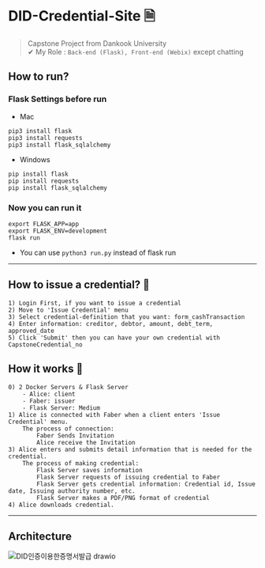 # DID-Credential-Site 🗎

> Capstone Project from Dankook University<br>
> ✔ My Role : `Back-end (Flask), Front-end (Webix)` except chatting

## How to run?

### Flask Settings before run

- Mac
```
pip3 install flask
pip3 install requests
pip3 install flask_sqlalchemy
```

- Windows
```
pip install flask
pip install requests
pip install flask_sqlalchemy
```

### Now you can run it

```
export FLASK_APP=app
export FLASK_ENV=development
flask run
```
- You can use `python3 run.py` instead of flask run

---

## How to issue a credential? 🤔

    1) Login First, if you want to issue a credential
    2) Move to 'Issue Credential' menu
    3) Select credential-definition that you want: form_cashTransaction
    4) Enter information: creditor, debtor, amount, debt_term, approved_date
    5) Click 'Submit' then you can have your own credential with CapstoneCredential_no

## How it works 🙋

    0) 2 Docker Servers & Flask Server
        - Alice: client
        - Faber: issuer
        - Flask Server: Medium
    1) Alice is connected with Faber when a client enters 'Issue Credential' menu.
        The process of connection:
            Faber Sends Invitation
            Alice receive the Invitation
    3) Alice enters and submits detail information that is needed for the credential.
        The process of making credential:
            Flask Server saves information
            Flask Server requests of issuing credential to Faber
            Flask Server gets credential information: Credential id, Issue date, Issuing authority number, etc.
            Flask Server makes a PDF/PNG format of credential
    4) Alice downloads credential.

---

## Architecture
![DID인증이용한증명서발급 drawio](https://user-images.githubusercontent.com/62174395/236383720-dafb63d0-991d-444e-95b9-f4eb42391c39.svg)

